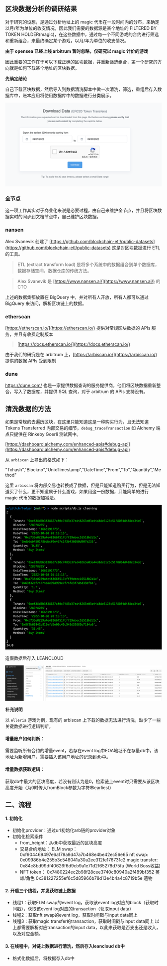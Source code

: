 ## 区块数据分析的调研结果

对于研究的设想，是通过分析地址上的 magic 代币在一段时间内的分布，来确定以月/年为单位的收支情况，因此我们需要的数据源是某个地址的 FILTERED BY TOKEN HOLDER(magic)，在这些数据中，通过每一个不同游戏的合约进行筛选和重新组合，来最终确定某个游戏，以月/年为单位的收支情况。

**由于 opensea 已经上线 arbitrum 暂时忽略，仅研究以 magic 计价的游戏**

因此重要的工作在于可以下载正确的区块数据，并重新筛选组合，第一个研究的方向就是如何下载某个地址的区块数据。

**先确定结论**

自己下载区块数据，然后导入到数据清洗脚本中做一次清洗，筛选，重组后存入数据库中，账本应用将使用数据库中的数据进行分类展示。

![](./images/arb-01.png)


### 全节点

这一项工作其实对于商业化来说是必要过程，由自己来维护全节点，并且将区块数据实时的同步到文档节点中，自己维护区块数据。

### nansen

Alex Svanevik 创建了 [https://github.com/blockchain-etl/public-datasets](https://github.com/blockchain-etl/public-datasets) 这是对区块数据进行 ETL 的工具。

> ETL (extract transform load) 是将多个系统中的数据组合到单个数据库，数据存储空间，数据仓库的传统方法。

> Alex Svanevik 是 [https://www.nansen.ai/](https://www.nansen.ai/) 的 CTO

上述的数据集都放置在 BigQuery 中，并对所有人开放，所有人都可以通过 BigQuery 来访问，解析区块链上的数据。

### etherscan

[https://etherscan.io/](https://etherscan.io/) 提供对常规区块数据的 APIs 服务，并且有收费定制版本

> [https://docs.etherscan.io/](https://docs.etherscan.io/)

由于我们的研究是在 arbitrum 上，[https://arbiscan.io/](https://arbiscan.io/) 提供的数据 APIs 受到限制

### dune

https://dune.com/ 也是一家提供数据查询的服务提供商，他们将区块数据重新整合，写入了数据库，并提供 SQL 查询，对于 arbitrum 的 APIs 支持没有。


## 清洗数据的方法

如果是常规的去遍历区块，在这里只能知道这是一种购买行为，且无法知道 Tokens Transferred 内部交易的细节，`debug_traceTransaction` 如 Alchemy 端点只提供在 Rinkeby Goerli 测试网中。

[https://dashboard.alchemy.com/enhanced-apis#debug-api](https://dashboard.alchemy.com/enhanced-apis#debug-api)

从 `arbiscan` 上导出的格式如下：

"Txhash","Blockno","UnixTimestamp","DateTime","From","To","Quantity","Method"

这里 `arbiscan` 将内部交易也转换成了数据，但是只能知道购买行为，但是无法知道买了什么，更不知道属于什么游戏，如果用这一份数据，只能简单的进行 magic 代币的数据加减法。

![image](./images/arb-02.png)

造假数据后存入 LEANCLOUD

![image](./images/arb-03.png)

**补充说明**

以 `elleria` 游戏为例，现有的 arbiscan 上下载的数据无法进行清洗，缺少了一些关键数据进行逻辑判断。

#### 增量账户如何判断：
需要监听所有合约的增量event，若存在event log中EOA地址不在存量db中，该地址为新增用户，需要插入该用户地址的记录到db中。

#### 增量数据获取逻辑：
获取db中最大的区块高度，若没有则认为是0，检索链上event时只需要从该区块高度开始（为0时传入fromBlock参数为字符串earliest）

## 二、流程
#### 1. 初始化
* 初始化provider：通过url初始化arb链的provider对象
* 初始化检索条件
	+ from_height：从db中获取最近的区块高度
	* 交易合约地址：
		ELM swap：0xf904469497e6a179a9d47a7b468e4be42ec56e65
		nft swap: 0x09986b4e255b3c548041a30a2ee312fe176731c2
		magic transfer: 0x84c8bd99df40626f6d9cb9a1e71d2f65278d75fa (World Boss收益)
	* NFT token：
		0x7480224ec2b98f28cee3740c80940a2f489bf352 英雄/角色
		0x381227255ef6c5d85966b78d13e4b4a4c8719b5e 遗物
#### 2. 开启三个线程，并发获取链上数据
* 线程1：获取ELM swap的event log，获取该event log对应的block（获取时间戳），获取该event log对应的transaction（获取input data）
* 线程2：获取nft swap的event log，获取时间戳与input data同上
* 线程3：获取magic transfer的transaction，获取时间戳与input data同上
	以上都需要解析对应transaction的input data，以此来获取是否支出还是收入，以及对应金额。
#### 3. 在线程中，对链上数据进行清洗，然后存入leancloud db中
* 格式化数据后，将数据存入db中